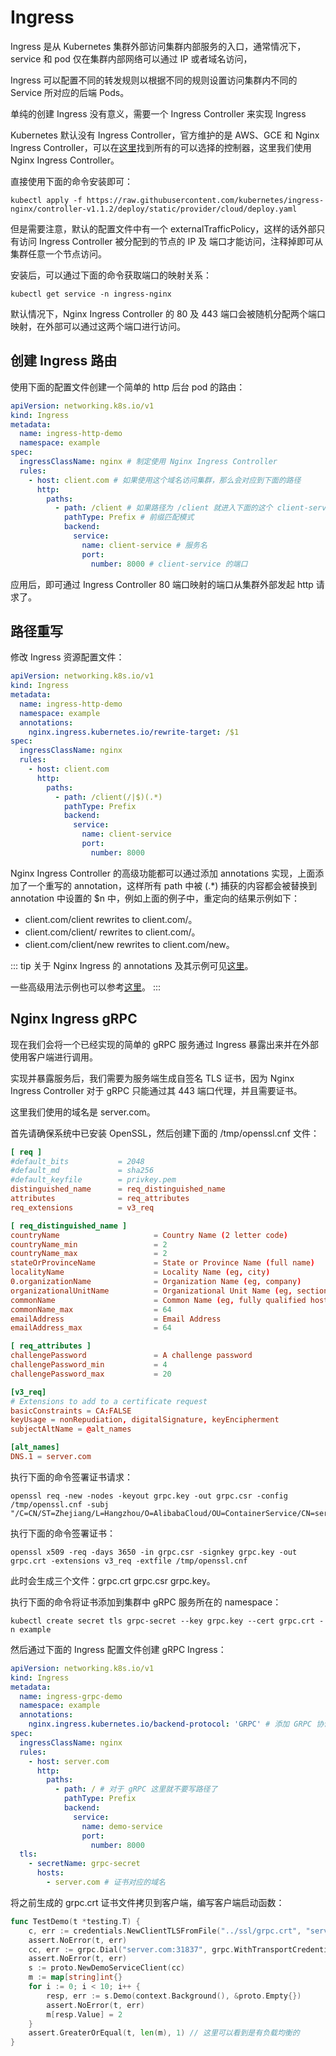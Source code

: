 # Ingress

Ingress 是从 Kubernetes 集群外部访问集群内部服务的入口，通常情况下，service 和 pod 仅在集群内部网络可以通过 IP 或者域名访问，

Ingress 可以配置不同的转发规则以根据不同的规则设置访问集群内不同的 Service 所对应的后端 Pods。

单纯的创建 Ingress 没有意义，需要一个 Ingress Controller 来实现 Ingress

Kubernetes 默认没有 Ingress Controller，官方维护的是 AWS、GCE 和 Nginx Ingress Controller，可以在[这里](https://kubernetes.io/zh/docs/concepts/services-networking/ingress-controllers/)找到所有的可以选择的控制器，这里我们使用 Nginx Ingress Controller。

直接使用下面的命令安装即可：

```shell
kubectl apply -f https://raw.githubusercontent.com/kubernetes/ingress-nginx/controller-v1.1.2/deploy/static/provider/cloud/deploy.yaml
```

但是需要注意，默认的配置文件中有一个 externalTrafficPolicy，这样的话外部只有访问 Ingress Controller 被分配到的节点的 IP 及 端口才能访问，注释掉即可从集群任意一个节点访问。

安装后，可以通过下面的命令获取端口的映射关系：

```shell
kubectl get service -n ingress-nginx
```

默认情况下，Nginx Ingress Controller 的 80 及 443 端口会被随机分配两个端口映射，在外部可以通过这两个端口进行访问。

## 创建 Ingress 路由

使用下面的配置文件创建一个简单的 http 后台 pod 的路由：

```yaml
apiVersion: networking.k8s.io/v1
kind: Ingress
metadata:
  name: ingress-http-demo
  namespace: example
spec:
  ingressClassName: nginx # 制定使用 Nginx Ingress Controller
  rules:
    - host: client.com # 如果使用这个域名访问集群，那么会对应到下面的路径
      http:
        paths:
          - path: /client # 如果路径为 /client 就进入下面的这个 client-service，例如：http://client.com/client
            pathType: Prefix # 前缀匹配模式
            backend:
              service:
                name: client-service # 服务名
                port:
                  number: 8000 # client-service 的端口
```

应用后，即可通过 Ingress Controller 80 端口映射的端口从集群外部发起 http 请求了。

## 路径重写

修改 Ingress 资源配置文件：

```yaml
apiVersion: networking.k8s.io/v1
kind: Ingress
metadata:
  name: ingress-http-demo
  namespace: example
  annotations:
    nginx.ingress.kubernetes.io/rewrite-target: /$1
spec:
  ingressClassName: nginx
  rules:
    - host: client.com
      http:
        paths:
          - path: /client(/|$)(.*)
            pathType: Prefix
            backend:
              service:
                name: client-service
                port:
                  number: 8000
```

Nginx Ingress Controller 的高级功能都可以通过添加 annotations 实现，上面添加了一个重写的 annotation，这样所有 path 中被 (.\*) 捕获的内容都会被替换到 annotation 中设置的 $n 中，例如上面的例子中，重定向的结果示例如下：

- client.com/client rewrites to client.com/。
- client.com/client/ rewrites to client.com/。
- client.com/client/new rewrites to client.com/new。

::: tip
关于 Nginx Ingress 的 annotations 及其示例可见[这里](https://kubernetes.github.io/ingress-nginx/user-guide/nginx-configuration/annotations)。

一些高级用法示例也可以参考[这里](https://help.aliyun.com/document_detail/86533.html#section-xsg-g5g-1uy)。
:::

## Nginx Ingress gRPC

现在我们会将一个已经实现的简单的 gRPC 服务通过 Ingress 暴露出来并在外部使用客户端进行调用。

实现并暴露服务后，我们需要为服务端生成自签名 TLS 证书，因为 Nginx Ingress Controller 对于 gRPC 只能通过其 443 端口代理，并且需要证书。

这里我们使用的域名是 server.com。

首先请确保系统中已安装 OpenSSL，然后创建下面的 /tmp/openssl.cnf 文件：

```cnf
[ req ]
#default_bits           = 2048
#default_md             = sha256
#default_keyfile        = privkey.pem
distinguished_name      = req_distinguished_name
attributes              = req_attributes
req_extensions          = v3_req

[ req_distinguished_name ]
countryName                     = Country Name (2 letter code)
countryName_min                 = 2
countryName_max                 = 2
stateOrProvinceName             = State or Province Name (full name)
localityName                    = Locality Name (eg, city)
0.organizationName              = Organization Name (eg, company)
organizationalUnitName          = Organizational Unit Name (eg, section)
commonName                      = Common Name (eg, fully qualified host name)
commonName_max                  = 64
emailAddress                    = Email Address
emailAddress_max                = 64

[ req_attributes ]
challengePassword               = A challenge password
challengePassword_min           = 4
challengePassword_max           = 20

[v3_req]
# Extensions to add to a certificate request
basicConstraints = CA:FALSE
keyUsage = nonRepudiation, digitalSignature, keyEncipherment
subjectAltName = @alt_names

[alt_names]
DNS.1 = server.com
```

执行下面的命令签署证书请求：

```shell
openssl req -new -nodes -keyout grpc.key -out grpc.csr -config /tmp/openssl.cnf -subj "/C=CN/ST=Zhejiang/L=Hangzhou/O=AlibabaCloud/OU=ContainerService/CN=server.com"
```

执行下面的命令签署证书：

```shell
openssl x509 -req -days 3650 -in grpc.csr -signkey grpc.key -out grpc.crt -extensions v3_req -extfile /tmp/openssl.cnf
```

此时会生成三个文件：grpc.crt grpc.csr grpc.key。

执行下面的命令将证书添加到集群中 gRPC 服务所在的 namespace：

```shell
kubectl create secret tls grpc-secret --key grpc.key --cert grpc.crt -n example
```

然后通过下面的 Ingress 配置文件创建 gRPC Ingress：

```yaml
apiVersion: networking.k8s.io/v1
kind: Ingress
metadata:
  name: ingress-grpc-demo
  namespace: example
  annotations:
    nginx.ingress.kubernetes.io/backend-protocol: 'GRPC' # 添加 GRPC 协议支持的 annotation
spec:
  ingressClassName: nginx
  rules:
    - host: server.com
      http:
        paths:
          - path: / # 对于 gRPC 这里就不要写路径了
            pathType: Prefix
            backend:
              service:
                name: demo-service
                port:
                  number: 8000
  tls:
    - secretName: grpc-secret
      hosts:
        - server.com # 证书对应的域名
```

将之前生成的 grpc.crt 证书文件拷贝到客户端，编写客户端启动函数：

```go
func TestDemo(t *testing.T) {
	c, err := credentials.NewClientTLSFromFile("../ssl/grpc.crt", "server.com") // 读取自签名证书
	assert.NoError(t, err)
	cc, err := grpc.Dial("server.com:31837", grpc.WithTransportCredentials(c))
	assert.NoError(t, err)
	s := proto.NewDemoServiceClient(cc)
	m := map[string]int{}
	for i := 0; i < 10; i++ {
		resp, err := s.Demo(context.Background(), &proto.Empty{})
		assert.NoError(t, err)
		m[resp.Value] = 2
	}
	assert.GreaterOrEqual(t, len(m), 1) // 这里可以看到是有负载均衡的
}
```
